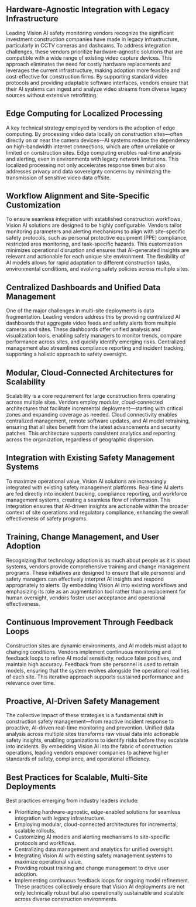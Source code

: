 ## Hardware-Agnostic Integration with Legacy Infrastructure
Leading Vision AI safety monitoring vendors recognize the significant investment construction companies have made in legacy infrastructure, particularly in CCTV cameras and dashcams. To address integration challenges, these vendors prioritize hardware-agnostic solutions that are compatible with a wide range of existing video capture devices. This approach eliminates the need for costly hardware replacements and leverages the current infrastructure, making adoption more feasible and cost-effective for construction firms. By supporting standard video protocols and providing adaptable software interfaces, vendors ensure that their AI systems can ingest and analyze video streams from diverse legacy sources without extensive retrofitting.

## Edge Computing for Localized Processing
A key technical strategy employed by vendors is the adoption of edge computing. By processing video data locally on construction sites—often directly on or near the camera devices—AI systems reduce the dependency on high-bandwidth internet connections, which are often unreliable or limited on construction sites. Edge computing enables real-time analysis and alerting, even in environments with legacy network limitations. This localized processing not only accelerates response times but also addresses privacy and data sovereignty concerns by minimizing the transmission of sensitive video data offsite.

## Workflow Alignment and Site-Specific Customization
To ensure seamless integration with established construction workflows, Vision AI solutions are designed to be highly configurable. Vendors tailor monitoring parameters and alerting mechanisms to align with site-specific safety protocols, such as personal protective equipment (PPE) compliance, restricted area monitoring, and task-specific hazards. This customization minimizes operational disruption and ensures that AI-generated insights are relevant and actionable for each unique site environment. The flexibility of AI models allows for rapid adaptation to different construction tasks, environmental conditions, and evolving safety policies across multiple sites.

## Centralized Dashboards and Unified Data Management
One of the major challenges in multi-site deployments is data fragmentation. Leading vendors address this by providing centralized AI dashboards that aggregate video feeds and safety alerts from multiple cameras and sites. These dashboards offer unified analysis and visualization tools, enabling safety managers to monitor trends, compare performance across sites, and quickly identify emerging risks. Centralized management also streamlines compliance reporting and incident tracking, supporting a holistic approach to safety oversight.

## Modular, Cloud-Connected Architectures for Scalability
Scalability is a core requirement for large construction firms operating across multiple sites. Vendors employ modular, cloud-connected architectures that facilitate incremental deployment—starting with critical zones and expanding coverage as needed. Cloud connectivity enables centralized management, remote software updates, and AI model retraining, ensuring that all sites benefit from the latest advancements and security patches. This architecture supports consistent analytics and reporting across the organization, regardless of geographic dispersion.

## Integration with Existing Safety Management Systems
To maximize operational value, Vision AI solutions are increasingly integrated with existing safety management platforms. Real-time AI alerts are fed directly into incident tracking, compliance reporting, and workforce management systems, creating a seamless flow of information. This integration ensures that AI-driven insights are actionable within the broader context of site operations and regulatory compliance, enhancing the overall effectiveness of safety programs.

## Training, Change Management, and User Adoption
Recognizing that technology adoption is as much about people as it is about systems, vendors provide comprehensive training and change management programs. These initiatives are designed to ensure that site personnel and safety managers can effectively interpret AI insights and respond appropriately to alerts. By embedding Vision AI into existing workflows and emphasizing its role as an augmentation tool rather than a replacement for human oversight, vendors foster user acceptance and operational effectiveness.

## Continuous Improvement Through Feedback Loops
Construction sites are dynamic environments, and AI models must adapt to changing conditions. Vendors implement continuous monitoring and feedback loops to refine AI model sensitivity, reduce false positives, and maintain high accuracy. Feedback from site personnel is used to retrain models, ensuring that the system evolves alongside the operational realities of each site. This iterative approach supports sustained performance and relevance over time.

## Proactive, AI-Driven Safety Management
The collective impact of these strategies is a fundamental shift in construction safety management—from reactive incident response to proactive, AI-driven real-time monitoring and prevention. Unified data analysis across multiple sites transforms raw visual data into actionable safety insights, enabling organizations to identify risks before they escalate into incidents. By embedding Vision AI into the fabric of construction operations, leading vendors empower companies to achieve higher standards of safety, compliance, and operational efficiency.

## Best Practices for Scalable, Multi-Site Deployments
Best practices emerging from industry leaders include:
- Prioritizing hardware-agnostic, edge-enabled solutions for seamless integration with legacy infrastructure.
- Employing modular, cloud-connected architectures for incremental, scalable rollouts.
- Customizing AI models and alerting mechanisms to site-specific protocols and workflows.
- Centralizing data management and analytics for unified oversight.
- Integrating Vision AI with existing safety management systems to maximize operational value.
- Providing robust training and change management to drive user adoption.
- Implementing continuous feedback loops for ongoing model refinement.
These practices collectively ensure that Vision AI deployments are not only technically robust but also operationally sustainable and scalable across diverse construction environments.
